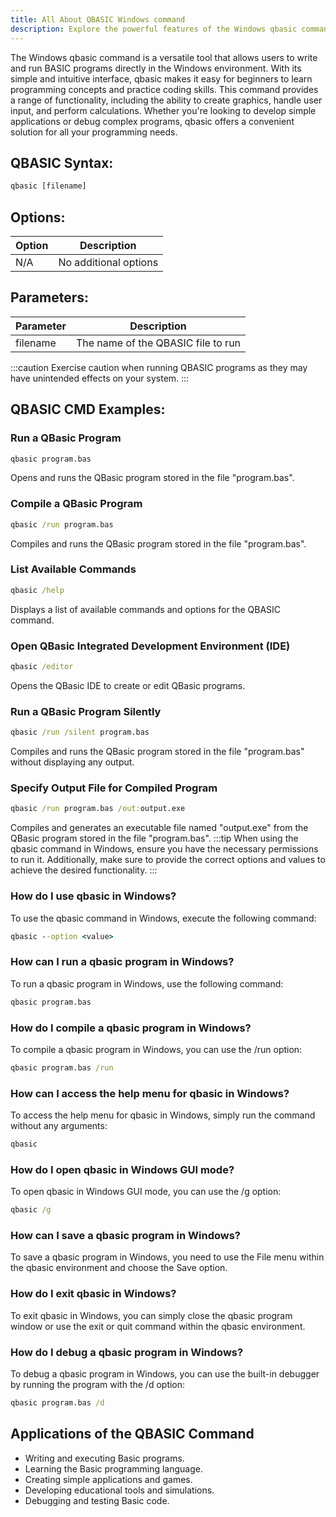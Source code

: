 ```yaml
---
title: All About QBASIC Windows command
description: Explore the powerful features of the Windows qbasic command for efficient programming and troubleshooting solutions in a user-friendly environment.
---
```


The Windows qbasic command is a versatile tool that allows users to write and run BASIC programs directly in the Windows environment. With its simple and intuitive interface, qbasic makes it easy for beginners to learn programming concepts and practice coding skills. This command provides a range of functionality, including the ability to create graphics, handle user input, and perform calculations. Whether you're looking to develop simple applications or debug complex programs, qbasic offers a convenient solution for all your programming needs.
## QBASIC Syntax:
```cmd
qbasic [filename]
```
## Options:
| Option | Description                  |
|--------|------------------------------|
| N/A    | No additional options        |

## Parameters:
| Parameter | Description                      |
|-----------|----------------------------------|
| filename  | The name of the QBASIC file to run |

:::caution
Exercise caution when running QBASIC programs as they may have unintended effects on your system.
:::
## QBASIC CMD Examples:
### Run a QBasic Program
```cmd
qbasic program.bas
```
Opens and runs the QBasic program stored in the file "program.bas".

### Compile a QBasic Program
```cmd
qbasic /run program.bas
```
Compiles and runs the QBasic program stored in the file "program.bas".

### List Available Commands
```cmd
qbasic /help
```
Displays a list of available commands and options for the QBASIC command.

### Open QBasic Integrated Development Environment (IDE)
```cmd
qbasic /editor
```
Opens the QBasic IDE to create or edit QBasic programs.

### Run a QBasic Program Silently
```cmd
qbasic /run /silent program.bas
```
Compiles and runs the QBasic program stored in the file "program.bas" without displaying any output.

### Specify Output File for Compiled Program
```cmd
qbasic /run program.bas /out:output.exe
```
Compiles and generates an executable file named "output.exe" from the QBasic program stored in the file "program.bas".
:::tip
When using the qbasic command in Windows, ensure you have the necessary permissions to run it. Additionally, make sure to provide the correct options and values to achieve the desired functionality.
:::

### How do I use qbasic in Windows?
To use the qbasic command in Windows, execute the following command:
```cmd
qbasic --option <value>
```

### How can I run a qbasic program in Windows?
To run a qbasic program in Windows, use the following command:
```cmd
qbasic program.bas
```

### How do I compile a qbasic program in Windows?
To compile a qbasic program in Windows, you can use the /run option:
```cmd
qbasic program.bas /run
```

### How can I access the help menu for qbasic in Windows?
To access the help menu for qbasic in Windows, simply run the command without any arguments:
```cmd
qbasic
```

### How do I open qbasic in Windows GUI mode?
To open qbasic in Windows GUI mode, you can use the /g option:
```cmd
qbasic /g
```

### How can I save a qbasic program in Windows?
To save a qbasic program in Windows, you need to use the File menu within the qbasic environment and choose the Save option.

### How do I exit qbasic in Windows?
To exit qbasic in Windows, you can simply close the qbasic program window or use the exit or quit command within the qbasic environment.

### How do I debug a qbasic program in Windows?
To debug a qbasic program in Windows, you can use the built-in debugger by running the program with the /d option:
```cmd
qbasic program.bas /d
```
## Applications of the QBASIC Command

- Writing and executing Basic programs.
- Learning the Basic programming language.
- Creating simple applications and games.
- Developing educational tools and simulations.
- Debugging and testing Basic code.